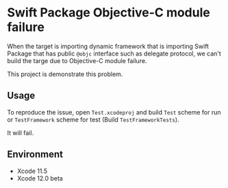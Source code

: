 Swift Package Objective-C module failure
========================================

When the target is importing dynamic framework that is importing Swift Package
that has public `@objc` interface such as delegate protocol,
we can't build the targe due to Objective-C module failure.

This project is demonstrate this problem.

## Usage

To reproduce the issue, open `Test.xcodeproj` and build `Test` scheme for run
or `TestFramework` scheme for test (Build `TestFrameworkTests`).

It will fail.

## Environment

- Xcode 11.5
- Xcode 12.0 beta
